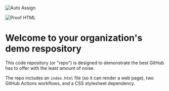 ![Auto Assign](https://github.com/esenler-3/demo-repository/actions/workflows/auto-assign.yml/badge.svg)

![Proof HTML](https://github.com/esenler-3/demo-repository/actions/workflows/proof-html.yml/badge.svg)

# Welcome to your organization's demo respository
This code repository (or "repo") is designed to demonstrate the best GitHub has to offer with the least amount of noise.

The repo includes an `index.html` file (so it can render a web page), two GitHub Actions workflows, and a CSS stylesheet dependency.
